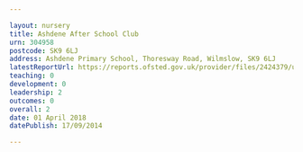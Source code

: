 ```yaml
---

layout: nursery
title: Ashdene After School Club
urn: 304958
postcode: SK9 6LJ
address: Ashdene Primary School, Thoresway Road, Wilmslow, SK9 6LJ
latestReportUrl: https://reports.ofsted.gov.uk/provider/files/2424379/urn/304958.pdf
teaching: 0
development: 0
leadership: 2
outcomes: 0
overall: 2
date: 01 April 2018 
datePublish: 17/09/2014

---
```


